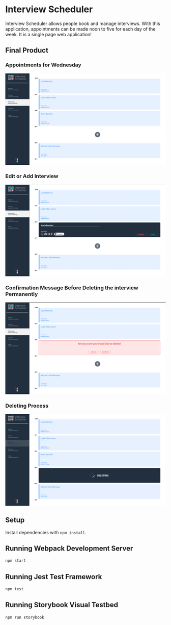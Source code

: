 # Interview Scheduler
Interview Scheduler allows people book and manage interviews. With this application, appointments can be made noon to five for each day of the week.
It is a single page web application!
## Final Product
### Appointments for Wednesday 
!["homepage screenshot"](https://github.com/ozggnr/scheduler/blob/master/docs/main-page.png)
### Edit or Add Interview 
!["edit-add-interview screenshot"](https://github.com/ozggnr/scheduler/blob/master/docs/edit-add-interview.png)
### Confirmation Message Before Deleting the interview Permanently
!["confirmation-before-deleting screenshot"](https://github.com/ozggnr/scheduler/blob/master/docs/confirmation.png)
### Deleting Process
!["deleting-process screenshot"](https://github.com/ozggnr/scheduler/blob/master/docs/deleting-process.png)
## Setup

Install dependencies with `npm install`.

## Running Webpack Development Server

```sh
npm start
```

## Running Jest Test Framework

```sh
npm test
```

## Running Storybook Visual Testbed

```sh
npm run storybook
```
